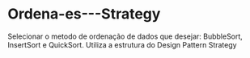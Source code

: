 # Ordena-es---Strategy
Selecionar o metodo de ordenação de dados que desejar: BubbleSort, InsertSort e QuickSort. Utiliza a estrutura do Design Pattern Strategy
